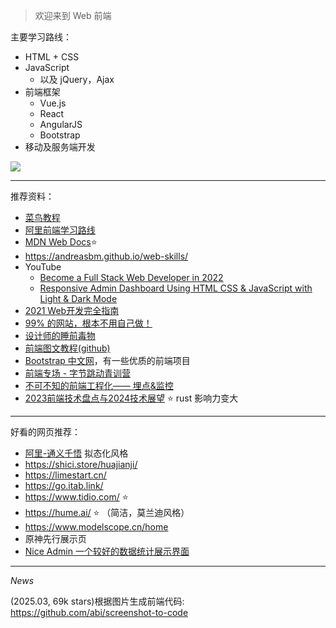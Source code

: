 
> 欢迎来到 Web 前端

主要学习路线：
- HTML + CSS
- JavaScript 
  - 以及 jQuery，Ajax
- 前端框架
  - Vue.js
  - React
  - AngularJS
  - Bootstrap
- 移动及服务端开发


<img src="https://img-1301102143.cos.ap-beijing.myqcloud.com/20230329235356.png">

------------------

推荐资料：
- [菜鸟教程](https://www.runoob.com/)
- [阿里前端学习路线](https://edu.aliyun.com/roadmap/frontend)
- [MDN Web Docs](https://developer.mozilla.org/zh-CN/docs/Learn)⭐
- https://andreasbm.github.io/web-skills/
- YouTube
  - [Become a Full Stack Web Developer in 2022](https://www.youtube.com/watch?v=xORdz1Hi9Gc)
  - [Responsive Admin Dashboard Using HTML CSS & JavaScript with Light & Dark Mode](https://www.youtube.com/watch?v=BOF79TAIkYQ)
- [2021 Web开发完全指南](https://www.bilibili.com/video/BV11p4y1H7eu)
- [99% 的网站，根本不用自己做！](https://www.bilibili.com/video/BV1CM4y137kF)
- [设计师的睡前毒物](https://space.bilibili.com/606305397)
- [前端图文教程(github)](https://github.com/qianguyihao/Web)
- [Bootstrap 中文网](https://www.bootcss.com/)，有一些优质的前端项目
- [前端专场 - 字节跳动青训营](https://juejin.cn/post/7196393365314322489)
- [不可不知的前端工程化—— 埋点&监控](https://juejin.cn/post/7247770501324996664)
- [2023前端技术盘点与2024技术展望](https://mp.weixin.qq.com/s/rQU9uBYrjMJKoEBz-HXpmw) ⭐ rust 影响力变大


---------------------

好看的网页推荐：
- [阿里-通义千悟](https://tingwu.aliyun.com/home?cid=20) 拟态化风格
- https://shici.store/huajianji/
- https://limestart.cn/
- https://go.itab.link/
- https://www.tidio.com/ ⭐
- https://hume.ai/ ⭐ （简洁，莫兰迪风格）
- https://www.modelscope.cn/home
- 原神先行展示页
- [Nice Admin 一个较好的数据统计展示界面](https://bootstrapmade.com/nice-admin-bootstrap-admin-html-template/)


---------------------

_News_

(2025.03, 69k stars)根据图片生成前端代码: https://github.com/abi/screenshot-to-code 

